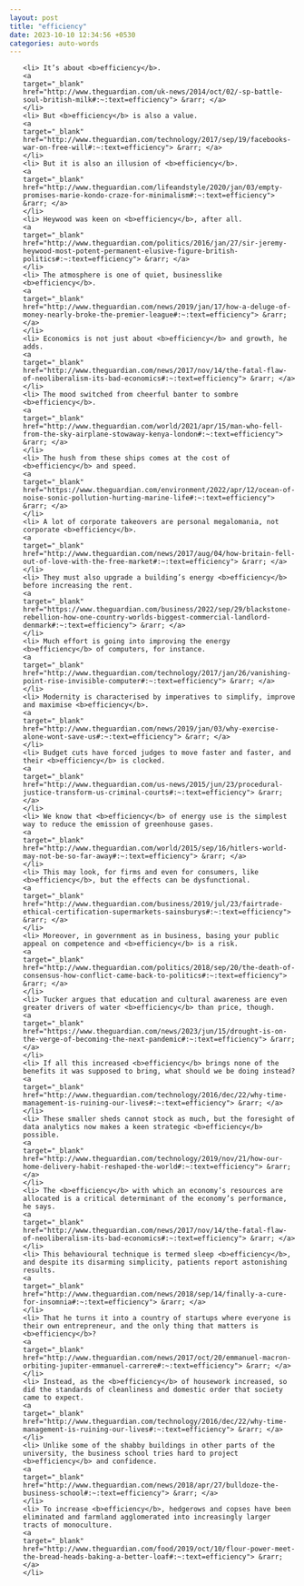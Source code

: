 ```yaml
---
layout: post
title: "efficiency"
date: 2023-10-10 12:34:56 +0530
categories: auto-words
---
```

<ol>

    <li> It’s about <b>efficiency</b>.
    <a 
    target="_blank" 
    href="http://www.theguardian.com/uk-news/2014/oct/02/-sp-battle-soul-british-milk#:~:text=efficiency"> &rarr; </a>
    </li>
    <li> But <b>efficiency</b> is also a value.
    <a 
    target="_blank" 
    href="http://www.theguardian.com/technology/2017/sep/19/facebooks-war-on-free-will#:~:text=efficiency"> &rarr; </a>
    </li>
    <li> But it is also an illusion of <b>efficiency</b>.
    <a 
    target="_blank" 
    href="http://www.theguardian.com/lifeandstyle/2020/jan/03/empty-promises-marie-kondo-craze-for-minimalism#:~:text=efficiency"> &rarr; </a>
    </li>
    <li> Heywood was keen on <b>efficiency</b>, after all.
    <a 
    target="_blank" 
    href="http://www.theguardian.com/politics/2016/jan/27/sir-jeremy-heywood-most-potent-permanent-elusive-figure-british-politics#:~:text=efficiency"> &rarr; </a>
    </li>
    <li> The atmosphere is one of quiet, businesslike <b>efficiency</b>.
    <a 
    target="_blank" 
    href="http://www.theguardian.com/news/2019/jan/17/how-a-deluge-of-money-nearly-broke-the-premier-league#:~:text=efficiency"> &rarr; </a>
    </li>
    <li> Economics is not just about <b>efficiency</b> and growth, he adds.
    <a 
    target="_blank" 
    href="http://www.theguardian.com/news/2017/nov/14/the-fatal-flaw-of-neoliberalism-its-bad-economics#:~:text=efficiency"> &rarr; </a>
    </li>
    <li> The mood switched from cheerful banter to sombre <b>efficiency</b>.
    <a 
    target="_blank" 
    href="http://www.theguardian.com/world/2021/apr/15/man-who-fell-from-the-sky-airplane-stowaway-kenya-london#:~:text=efficiency"> &rarr; </a>
    </li>
    <li> The hush from these ships comes at the cost of <b>efficiency</b> and speed.
    <a 
    target="_blank" 
    href="https://www.theguardian.com/environment/2022/apr/12/ocean-of-noise-sonic-pollution-hurting-marine-life#:~:text=efficiency"> &rarr; </a>
    </li>
    <li> A lot of corporate takeovers are personal megalomania, not corporate <b>efficiency</b>.
    <a 
    target="_blank" 
    href="http://www.theguardian.com/news/2017/aug/04/how-britain-fell-out-of-love-with-the-free-market#:~:text=efficiency"> &rarr; </a>
    </li>
    <li> They must also upgrade a building’s energy <b>efficiency</b> before increasing the rent.
    <a 
    target="_blank" 
    href="https://www.theguardian.com/business/2022/sep/29/blackstone-rebellion-how-one-country-worlds-biggest-commercial-landlord-denmark#:~:text=efficiency"> &rarr; </a>
    </li>
    <li> Much effort is going into improving the energy <b>efficiency</b> of computers, for instance.
    <a 
    target="_blank" 
    href="http://www.theguardian.com/technology/2017/jan/26/vanishing-point-rise-invisible-computer#:~:text=efficiency"> &rarr; </a>
    </li>
    <li> Modernity is characterised by imperatives to simplify, improve and maximise <b>efficiency</b>.
    <a 
    target="_blank" 
    href="http://www.theguardian.com/news/2019/jan/03/why-exercise-alone-wont-save-us#:~:text=efficiency"> &rarr; </a>
    </li>
    <li> Budget cuts have forced judges to move faster and faster, and their <b>efficiency</b> is clocked.
    <a 
    target="_blank" 
    href="http://www.theguardian.com/us-news/2015/jun/23/procedural-justice-transform-us-criminal-courts#:~:text=efficiency"> &rarr; </a>
    </li>
    <li> We know that <b>efficiency</b> of energy use is the simplest way to reduce the emission of greenhouse gases.
    <a 
    target="_blank" 
    href="http://www.theguardian.com/world/2015/sep/16/hitlers-world-may-not-be-so-far-away#:~:text=efficiency"> &rarr; </a>
    </li>
    <li> This may look, for firms and even for consumers, like <b>efficiency</b>, but the effects can be dysfunctional.
    <a 
    target="_blank" 
    href="http://www.theguardian.com/business/2019/jul/23/fairtrade-ethical-certification-supermarkets-sainsburys#:~:text=efficiency"> &rarr; </a>
    </li>
    <li> Moreover, in government as in business, basing your public appeal on competence and <b>efficiency</b> is a risk.
    <a 
    target="_blank" 
    href="http://www.theguardian.com/politics/2018/sep/20/the-death-of-consensus-how-conflict-came-back-to-politics#:~:text=efficiency"> &rarr; </a>
    </li>
    <li> Tucker argues that education and cultural awareness are even greater drivers of water <b>efficiency</b> than price, though.
    <a 
    target="_blank" 
    href="https://www.theguardian.com/news/2023/jun/15/drought-is-on-the-verge-of-becoming-the-next-pandemic#:~:text=efficiency"> &rarr; </a>
    </li>
    <li> If all this increased <b>efficiency</b> brings none of the benefits it was supposed to bring, what should we be doing instead?
    <a 
    target="_blank" 
    href="http://www.theguardian.com/technology/2016/dec/22/why-time-management-is-ruining-our-lives#:~:text=efficiency"> &rarr; </a>
    </li>
    <li> These smaller sheds cannot stock as much, but the foresight of data analytics now makes a keen strategic <b>efficiency</b> possible.
    <a 
    target="_blank" 
    href="http://www.theguardian.com/technology/2019/nov/21/how-our-home-delivery-habit-reshaped-the-world#:~:text=efficiency"> &rarr; </a>
    </li>
    <li> The <b>efficiency</b> with which an economy’s resources are allocated is a critical determinant of the economy’s performance, he says.
    <a 
    target="_blank" 
    href="http://www.theguardian.com/news/2017/nov/14/the-fatal-flaw-of-neoliberalism-its-bad-economics#:~:text=efficiency"> &rarr; </a>
    </li>
    <li> This behavioural technique is termed sleep <b>efficiency</b>, and despite its disarming simplicity, patients report astonishing results.
    <a 
    target="_blank" 
    href="http://www.theguardian.com/news/2018/sep/14/finally-a-cure-for-insomnia#:~:text=efficiency"> &rarr; </a>
    </li>
    <li> That he turns it into a country of startups where everyone is their own entrepreneur, and the only thing that matters is <b>efficiency</b>?
    <a 
    target="_blank" 
    href="http://www.theguardian.com/news/2017/oct/20/emmanuel-macron-orbiting-jupiter-emmanuel-carrere#:~:text=efficiency"> &rarr; </a>
    </li>
    <li> Instead, as the <b>efficiency</b> of housework increased, so did the standards of cleanliness and domestic order that society came to expect.
    <a 
    target="_blank" 
    href="http://www.theguardian.com/technology/2016/dec/22/why-time-management-is-ruining-our-lives#:~:text=efficiency"> &rarr; </a>
    </li>
    <li> Unlike some of the shabby buildings in other parts of the university, the business school tries hard to project <b>efficiency</b> and confidence.
    <a 
    target="_blank" 
    href="http://www.theguardian.com/news/2018/apr/27/bulldoze-the-business-school#:~:text=efficiency"> &rarr; </a>
    </li>
    <li> To increase <b>efficiency</b>, hedgerows and copses have been eliminated and farmland agglomerated into increasingly larger tracts of monoculture.
    <a 
    target="_blank" 
    href="http://www.theguardian.com/food/2019/oct/10/flour-power-meet-the-bread-heads-baking-a-better-loaf#:~:text=efficiency"> &rarr; </a>
    </li>